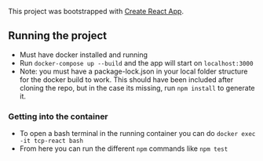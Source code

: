 This project was bootstrapped with [Create React App](https://github.com/facebook/create-react-app).

## Running the project

- Must have docker installed and running
- Run `docker-compose up --build` and the app will start on `localhost:3000`
- Note: you must have a package-lock.json in your local folder structure for the docker build to work. This should have been included after cloning the repo, but in the case its missing, run `npm install` to generate it.

### Getting into the container

- To open a bash terminal in the running container you can do `docker exec -it tcp-react bash`
- From here you can run the different `npm` commands like `npm test`
